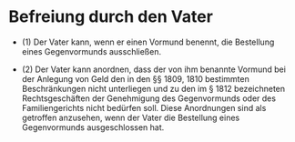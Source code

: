 # Befreiung durch den Vater

- (1) Der Vater kann, wenn er einen Vormund benennt, die Bestellung eines Gegenvormunds ausschließen.

- (2) Der Vater kann anordnen, dass der von ihm benannte Vormund bei der Anlegung von Geld den in den §§ 1809, 1810 bestimmten Beschränkungen nicht unterliegen und zu den im § 1812 bezeichneten Rechtsgeschäften der Genehmigung des Gegenvormunds oder des Familiengerichts nicht bedürfen soll. Diese Anordnungen sind als getroffen anzusehen, wenn der Vater die Bestellung eines Gegenvormunds ausgeschlossen hat.


